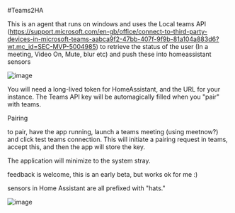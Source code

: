#Teams2HA

This is an agent that runs on windows and uses the Local teams API (https://support.microsoft.com/en-gb/office/connect-to-third-party-devices-in-microsoft-teams-aabca9f2-47bb-407f-9f9b-81a104a883d6?wt.mc_id=SEC-MVP-5004985) to retrieve the status of the user (In a meeting, Video On, Mute, blur etc) and push these into homeassistant sensors

![image](https://github.com/jimmyeao/TEAMS2HA/assets/5197831/8b98c494-a3c0-41f7-8f9b-4716037910cc)

You will need a long-lived token for HomeAssistant, and the URL for your instance. The Teams API key will be automagically filled when you "pair" with teams.

Pairing

to pair, have the app running, launch a teams meeting (using meetnow?) and click test teams connection. This will initiate a pairing request in teams, accept this, and then the app will store the key.

The application will minimize to the system stray.

feedback is welcome, this is an early beta, but works ok for me :)

sensors in Home Assistant are all prefixed with "hats."

![image](https://github.com/jimmyeao/TEAMS2HA/assets/5197831/0bec90ee-8761-4308-bbc8-2001d170078a)


